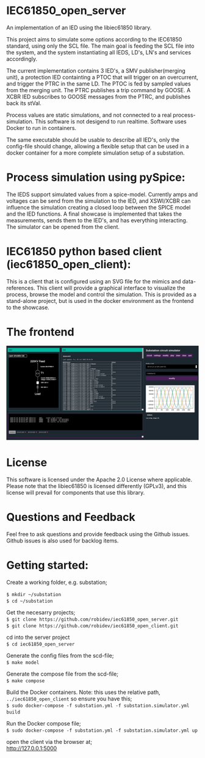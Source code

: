 # IEC61850_open_server
An implementation of an IED using the libiec61850 library.

This project aims to simulate some options according to the IEC61850 standard, using only the SCL file. 
The main goal is feeding the SCL file into the system, and the system instantiating all IEDS, LD's, 
LN's and services accordingly.

The current implementation contains 3 IED's, a SMV publisher(merging unit), a protection IED containting 
a PTOC that will trigger on an overcurrent, and trigger the PTRC in the same LD. The PTOC is fed by 
sampled values from the merging unit. The PTRC publishes a trip command by GOOSE.
A XCBR IED subscribes to GOOSE messages from the PTRC, and publishes back its stVal.

Process values are static simulations, and not connected to a real process-simulation. This software is not desigend to run realtime. Software uses Docker to run in containers.

The same executable should be usable to describe all IED's, only the config-file should change, allowing
a flexible setup that can be used in a docker container for a more complete simulation setup of a substation.

# Process simulation using pySpice:  
The IEDS support simulated values from a spice-model. 
Currently amps and voltages can be send from the simulation to the IED, and XSWI/XCBR can influence the simulation creating a closed loop between the SPICE model and the IED functions. 
A final showcase is implemented that takes the measurements, sends them to the IED's, and has everything interacting. The simulator can be opened from the client. 

# IEC61850 python based client (iec61850_open_client):  
This is a client that is configured using an SVG file for the mimics and data-references. 
This client will provide a graphical interface to visualize the process, browse the model and control the simulation. 
This is provided as a stand-alone project, but is used in the docker environment as the frontend to the showcase. 

# The frontend
![Alt text](screenshot.png?raw=true "Screenshot of the frontend")

# License
This software is licensed under the Apache 2.0 License where applicable. Please note that the libiec61850 is licensed differently (GPLv3), and this license will prevail for components that use this library. 

# Questions and Feedback

Feel free to ask questions and provide feedback using the Github issues. Github issues is also used for backlog items.

# Getting started:

Create a working folder, e.g. substation;  
  
`$ mkdir ~/substation`  
`$ cd ~/substation`  
  
Get the necesarry projects;  
`$ git clone https://github.com/robidev/iec61850_open_server.git`  
`$ git clone https://github.com/robidev/iec61850_open_client.git`  

cd into the server project  
`$ cd iec61850_open_server`  
  
Generate the config files from the scd-file;  
`$ make model`  
  
Generate the compose file from the scd-file;  
`$ make compose`  
  
Build the Docker containers. Note: this uses the relative path, `../iec61850_open_client` so ensure you have this;  
`$ sudo docker-compose -f substation.yml -f substation.simulator.yml build`  

Run the Docker compose file;  
`$ sudo docker-compose -f substation.yml -f substation.simulator.yml up`  

open the client via the browser at;  
http://127.0.0.1:5000


